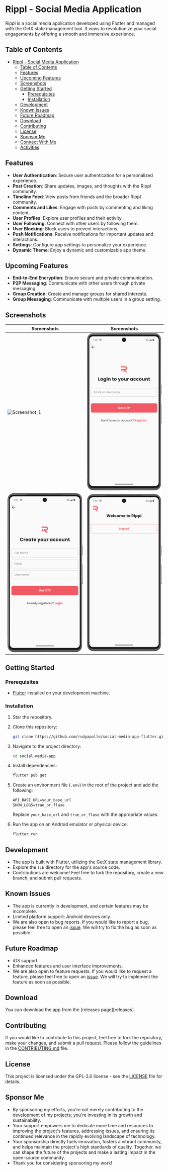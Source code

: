 # Rippl - Social Media Application

Rippl is a social media application developed using Flutter and managed with the GetX state management tool. It vows to revolutionize your social engagements by offering a smooth and immersive experience.

## Table of Contents

- [Rippl - Social Media Application](#rippl---social-media-application)
  - [Table of Contents](#table-of-contents)
  - [Features](#features)
  - [Upcoming Features](#upcoming-features)
  - [Screenshots](#screenshots)
  - [Getting Started](#getting-started)
    - [Prerequisites](#prerequisites)
    - [Installation](#installation)
  - [Development](#development)
  - [Known Issues](#known-issues)
  - [Future Roadmap](#future-roadmap)
  - [Download](#download)
  - [Contributing](#contributing)
  - [License](#license)
  - [Sponsor Me](#sponsor-me)
  - [Connect With Me](#connect-with-me)
  - [Activities](#activities)

## Features

- **User Authentication**: Secure user authentication for a personalized experience.
- **Post Creation**: Share updates, images, and thoughts with the Rippl community.
- **Timeline Feed**: View posts from friends and the broader Rippl community.
- **Comments and Likes**: Engage with posts by commenting and liking content.
- **User Profiles**: Explore user profiles and their activity.
- **User Following**: Connect with other users by following them.
- **User Blocking**: Block users to prevent interactions.
- **Push Notifications**: Receive notifications for important updates and interactions.
- **Settings**: Configure app settings to personalize your experience.
- **Dynamic Theme**: Enjoy a dynamic and customizable app theme.

## Upcoming Features

- **End-to-End Encryption**: Ensure secure and private communication.
- **P2P Messaging**: Communicate with other users through private messaging.
- **Group Creation**: Create and manage groups for shared interests.
- **Group Messaging**: Communicate with multiple users in a group setting.

## Screenshots

| Screenshots                                    | Screenshots                                    |
| ---------------------------------------------- | ---------------------------------------------- |
| ![Screenshot_1](/screenshots/Screenshot_1.png) | ![Screenshot_2](/screenshots/Screenshot_2.png) |
| ![Screenshot_3](/screenshots/Screenshot_3.png) | ![Screenshot_4](/screenshots/Screenshot_4.png) |

## Getting Started

### Prerequisites

- [Flutter](https://flutter.dev) installed on your development machine.

### Installation

1. Star the repository.

2. Clone this repository:

    ```bash
    git clone https://github.com/rudyapollo/social-media-app-flutter.git
    ```

3. Navigate to the project directory:

    ```bash
    cd social-media-app
    ```

4. Install dependencies:
  
    ```bash
    flutter pub get
    ```

5. Create an environment file (`.env`) in the root of the project and add the following:
  
    ```env
    API_BASE_URL=your_base_url
    SHOW_LOGS=true_or_flase
    ```

    Replace `your_base_url` and `true_or_flase` with the appropriate values.

6. Run the app on an Android emulator or physical device:

    ```bash
    flutter run
    ```

## Development

- The app is built with Flutter, utilizing the GetX state management library.
- Explore the `lib` directory for the app's source code.
- Contributions are welcome! Feel free to fork the repository, create a new branch, and submit pull requests.

## Known Issues

- The app is currently in development, and certain features may be incomplete.
- Limited platform support: Android devices only.
- We are also open to bug reports. If you would like to report a bug, please feel free to open an [issue](https://github.com/rudyapollo/social-media-app-flutter/issues). We will try to fix the bug as soon as possible.

## Future Roadmap

- iOS support.
- Enhanced features and user interface improvements.
- We are also open to feature requests. If you would like to request a feature, please feel free to open an [issue](https://github.com/rudyapollo/social-media-app-flutter/issues). We will try to implement the feature as soon as possible.

## Download

You can download the app from the [releases page][releases].

## Contributing

If you would like to contribute to this project, feel free to fork the repository, make your changes, and submit a pull request. Please follow the guidelines in the [CONTRIBUTING.md](CONTRIBUTING.md) file.

## License

This project is licensed under the GPL-3.0 license - see the [LICENSE](LICENSE) file for details.

## Sponsor Me

- By sponsoring my efforts, you're not merely contributing to the development of my projects; you're investing in its growth and sustainability.
- Your support empowers me to dedicate more time and resources to improving the project's features, addressing issues, and ensuring its continued relevance in the rapidly evolving landscape of technology.
- Your sponsorship directly fuels innovation, fosters a vibrant community, and helps maintain the project's high standards of quality. Together, we can shape the future of the projects and make a lasting impact in the open-source community.
- Thank you for considering sponsoring my work!